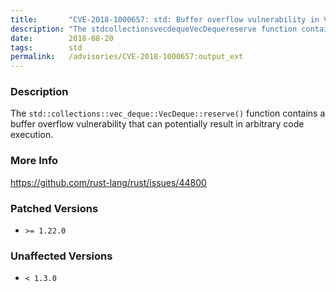 ```yaml
---
title:       "CVE-2018-1000657: std: Buffer overflow vulnerability in VecDeque::reserve()"
description: "The stdcollectionsvecdequeVecDequereserve function contains a buffer overflow vulnerability that can potentially result in arbitrary code execution."
date:        2018-08-20
tags:        std
permalink:   /advisories/CVE-2018-1000657:output_ext
---
```


### Description

The `std::collections::vec_deque::VecDeque::reserve()` function contains a
buffer overflow vulnerability that can potentially result in arbitrary code
execution.

### More Info

<https://github.com/rust-lang/rust/issues/44800>

### Patched Versions

- `>= 1.22.0`



### Unaffected Versions

- `< 1.3.0`
